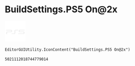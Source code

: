 # BuildSettings.PS5 On@2x
![](/img/BuildSettings.PS5%20On@2x.png)

``` CSharp
EditorGUIUtility.IconContent("BuildSettings.PS5 On@2x")
```
```
5021112018744779014
```
